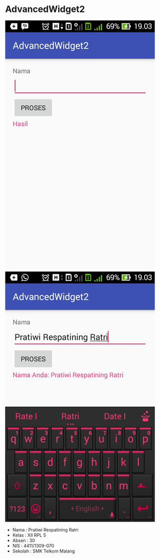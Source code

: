 # AdvancedWidget2

![Screenshots1](https://github.com/Pratiwiratri/AdvancedWidget2/blob/master/Screenshot_2016-10-31-19-03-20%5B1%5D.jpg)
![Screenshots1](https://github.com/Pratiwiratri/AdvancedWidget2/blob/master/Screenshot_2016-10-31-19-03-36%5B1%5D.jpg)

* Nama : Pratiwi Respatining Ratri
* Kelas : XII RPL 5
* Absen : 30
* NIS : 4411/1309-070
* Sekolah : SMK Telkom Malang
